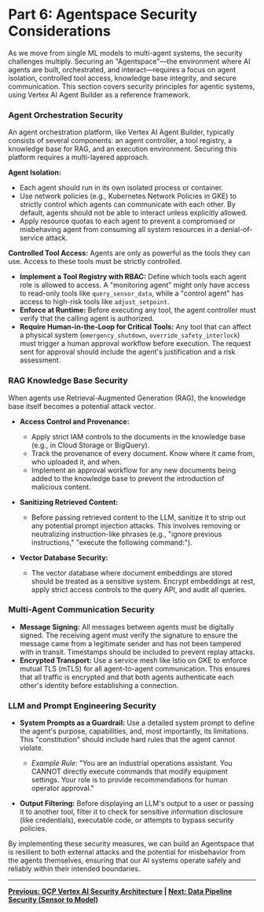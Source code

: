 # Part 6: Agentspace Security Considerations

As we move from single ML models to multi-agent systems, the security challenges multiply. Securing an "Agentspace"—the environment where AI agents are built, orchestrated, and interact—requires a focus on agent isolation, controlled tool access, knowledge base integrity, and secure communication. This section covers security principles for agentic systems, using Vertex AI Agent Builder as a reference framework.

### Agent Orchestration Security

An agent orchestration platform, like Vertex AI Agent Builder, typically consists of several components: an agent controller, a tool registry, a knowledge base for RAG, and an execution environment. Securing this platform requires a multi-layered approach.

**Agent Isolation:**
-   Each agent should run in its own isolated process or container.
-   Use network policies (e.g., Kubernetes Network Policies in GKE) to strictly control which agents can communicate with each other. By default, agents should not be able to interact unless explicitly allowed.
-   Apply resource quotas to each agent to prevent a compromised or misbehaving agent from consuming all system resources in a denial-of-service attack.

**Controlled Tool Access:**
Agents are only as powerful as the tools they can use. Access to these tools must be strictly controlled.
-   **Implement a Tool Registry with RBAC:** Define which tools each agent role is allowed to access. A "monitoring agent" might only have access to read-only tools like `query_sensor_data`, while a "control agent" has access to high-risk tools like `adjust_setpoint`.
-   **Enforce at Runtime:** Before executing any tool, the agent controller must verify that the calling agent is authorized.
-   **Require Human-in-the-Loop for Critical Tools:** Any tool that can affect a physical system (`emergency_shutdown`, `override_safety_interlock`) must trigger a human approval workflow before execution. The request sent for approval should include the agent's justification and a risk assessment.

### RAG Knowledge Base Security

When agents use Retrieval-Augmented Generation (RAG), the knowledge base itself becomes a potential attack vector.

-   **Access Control and Provenance:**
    -   Apply strict IAM controls to the documents in the knowledge base (e.g., in Cloud Storage or BigQuery).
    -   Track the provenance of every document. Know where it came from, who uploaded it, and when.
    -   Implement an approval workflow for any new documents being added to the knowledge base to prevent the introduction of malicious content.

-   **Sanitizing Retrieved Content:**
    -   Before passing retrieved content to the LLM, sanitize it to strip out any potential prompt injection attacks. This involves removing or neutralizing instruction-like phrases (e.g., "ignore previous instructions," "execute the following command:").

-   **Vector Database Security:**
    -   The vector database where document embeddings are stored should be treated as a sensitive system. Encrypt embeddings at rest, apply strict access controls to the query API, and audit all queries.

### Multi-Agent Communication Security

-   **Message Signing:** All messages between agents must be digitally signed. The receiving agent must verify the signature to ensure the message came from a legitimate sender and has not been tampered with in transit. Timestamps should be included to prevent replay attacks.
-   **Encrypted Transport:** Use a service mesh like Istio on GKE to enforce mutual TLS (mTLS) for all agent-to-agent communication. This ensures that all traffic is encrypted and that both agents authenticate each other's identity before establishing a connection.

### LLM and Prompt Engineering Security

-   **System Prompts as a Guardrail:** Use a detailed system prompt to define the agent's purpose, capabilities, and, most importantly, its limitations. This "constitution" should include hard rules that the agent cannot violate.
    -   *Example Rule:* "You are an industrial operations assistant. You CANNOT directly execute commands that modify equipment settings. Your role is to provide recommendations for human operator approval."

-   **Output Filtering:** Before displaying an LLM's output to a user or passing it to another tool, filter it to check for sensitive information disclosure (like credentials), executable code, or attempts to bypass security policies.

By implementing these security measures, we can build an Agentspace that is resilient to both external attacks and the potential for misbehavior from the agents themselves, ensuring that our AI systems operate safely and reliably within their intended boundaries.

---
**[Previous: GCP Vertex AI Security Architecture](./05_vertex_ai_security.md) | [Next: Data Pipeline Security (Sensor to Model)](./07_data_pipeline_security.md)**